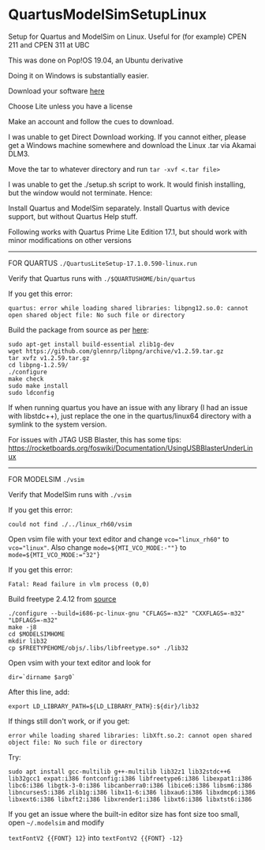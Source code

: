 # QuartusModelSimSetupLinux
Setup for Quartus and ModelSim on Linux. Useful for (for example) CPEN 211 and CPEN 311 at UBC

This was done on Pop!OS 19.04, an Ubuntu derivative

Doing it on Windows is substantially easier. 

Download your software [here](http://fpgasoftware.intel.com/17.1/)

Choose Lite unless you have a license

Make an account and follow the cues to download. 

I was unable to get Direct Download working. If you cannot either, please get a Windows machine somewhere and download the Linux .tar via Akamai DLM3. 

Move the tar to whatever directory and run ```tar -xvf <.tar file>```

I was unable to get the ./setup.sh script to work. It would finish installing, but the window would not terminate. Hence:

Install Quartus and ModelSim separately. Install Quartus with device support, but without Quartus Help stuff. 

Following works with Quartus Prime Lite Edition 17.1, but should work with minor modifications on other versions

***

FOR QUARTUS ```./QuartusLiteSetup-17.1.0.590-linux.run``` 

Verify that Quartus runs with ```./$QUARTUSHOME/bin/quartus ```

If you get this error:

```quartus: error while loading shared libraries: libpng12.so.0: cannot open shared object file: No such file or directory```

Build the package from source as per [here](https://askubuntu.com/questions/966757/libpng12-needed-for-17-10):

```
sudo apt-get install build-essential zlib1g-dev
wget https://github.com/glennrp/libpng/archive/v1.2.59.tar.gz
tar xvfz v1.2.59.tar.gz 
cd libpng-1.2.59/
./configure
make check
sudo make install
sudo ldconfig
```


If when running quartus you have an issue with any library (I had an issue with libstdc++), just replace the one in the quartus/linux64 directory with a symlink to the system version. 

For issues with JTAG USB Blaster, this has some tips: https://rocketboards.org/foswiki/Documentation/UsingUSBBlasterUnderLinux

***

FOR MODELSIM ```./vsim ``` 

Verify that ModelSim runs with ```./vsim ```

If you get this error: 

```could not find ./../linux_rh60/vsim```

Open vsim file with your text editor and change ```vco="linux_rh60"``` to ```vco="linux"```. Also change ```mode=${MTI_VCO_MODE:-""}``` to ```mode=${MTI_VCO_MODE:="32"}```

If you get this error: 

```Fatal: Read failure in vlm process (0,0)```

Build freetype 2.4.12 from [source](http://download.savannah.gnu.org/releases/freetype/freetype-2.4.12.tar.bz2)

```
./configure --build=i686-pc-linux-gnu "CFLAGS=-m32" "CXXFLAGS=-m32" "LDFLAGS=-m32"
make -j8
cd $MODELSIMHOME
mkdir lib32
cp $FREETYPEHOME/objs/.libs/libfreetype.so* ./lib32
```

Open vsim with your text editor and look for 


```
dir=`dirname $arg0`
```

After this line, add:

```
export LD_LIBRARY_PATH=${LD_LIBRARY_PATH}:${dir}/lib32
```

If things still don't work, or if you get:

```
error while loading shared libraries: libXft.so.2: cannot open shared object file: No such file or directory
```
Try:

```
sudo apt install gcc-multilib g++-multilib lib32z1 lib32stdc++6 lib32gcc1 expat:i386 fontconfig:i386 libfreetype6:i386 libexpat1:i386 libc6:i386 libgtk-3-0:i386 libcanberra0:i386 libice6:i386 libsm6:i386 libncurses5:i386 zlib1g:i386 libx11-6:i386 libxau6:i386 libxdmcp6:i386 libxext6:i386 libxft2:i386 libxrender1:i386 libxt6:i386 libxtst6:i386 
```

If you get an issue where the built-in editor size has font size too small, open ```~/.modelsim``` and modify

```textFontV2 {{FONT} 12}``` into ```textFontV2 {{FONT} -12}```


